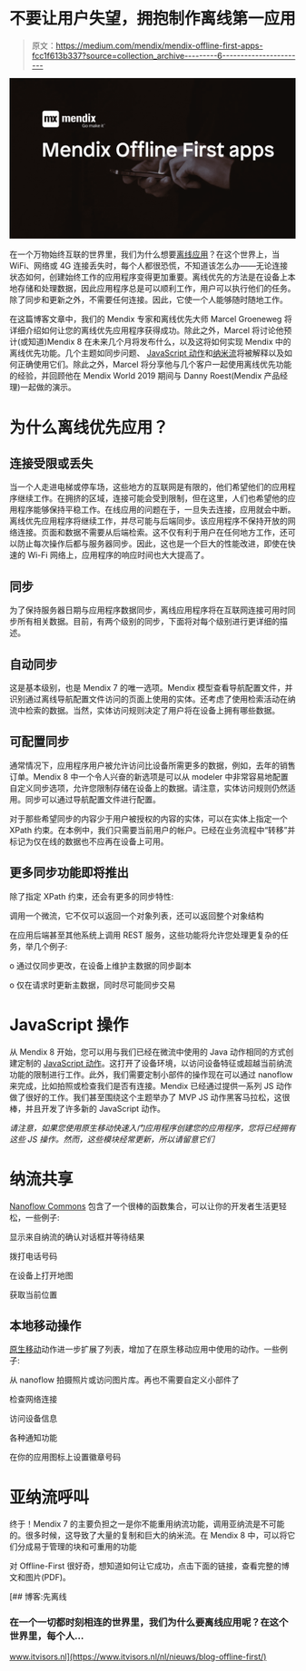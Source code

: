 # 不要让用户失望，拥抱制作离线第一应用

> 原文：<https://medium.com/mendix/mendix-offline-first-apps-fcc1f613b337?source=collection_archive---------6----------------------->

![](img/ae2be58e8abb5d57cc888190cfc5dfee.png)

在一个万物始终互联的世界里，我们为什么想要[离线应用](https://bit.ly/34KUW9y)？在这个世界上，当 WiFi、网络或 4G 连接丢失时，每个人都很恐慌，不知道该怎么办——无论连接状态如何，创建始终工作的应用程序变得更加重要。离线优先的方法是在设备上本地存储和处理数据，因此应用程序总是可以顺利工作，用户可以执行他们的任务。除了同步和更新之外，不需要任何连接。因此，它使一个人能够随时随地工作。

在这篇博客文章中，我们的 Mendix 专家和离线优先大师 Marcel Groeneweg 将详细介绍如何让您的离线优先应用程序获得成功。除此之外，Marcel 将讨论他预计(或知道)Mendix 8 在未来几个月将发布什么，以及这将如何实现 Mendix 中的离线优先功能。几个主题如同步问题、 [JavaScript 动作](https://bit.ly/3bn6zGA)和[纳米流](https://bit.ly/2xFi8Kv)将被解释以及如何正确使用它们。除此之外，Marcel 将分享他与几个客户一起使用离线优先功能的经验，并回顾他在 Mendix World 2019 期间与 Danny Roest(Mendix 产品经理)一起做的演示。

# 为什么离线优先应用？

## 连接受限或丢失

当一个人走进电梯或停车场，这些地方的互联网是有限的，他们希望他们的应用程序继续工作。在拥挤的区域，连接可能会受到限制，但在这里，人们也希望他的应用程序能够保持平稳工作。在线应用的问题在于，一旦失去连接，应用就会中断。离线优先应用程序将继续工作，并尽可能与后端同步。该应用程序不保持开放的网络连接。页面和数据不需要从后端检索。这不仅有利于用户在任何地方工作，还可以防止每次操作后都与服务器同步。因此，这也是一个巨大的性能改进，即使在快速的 Wi-Fi 网络上，应用程序的响应时间也大大提高了。

## 同步

为了保持服务器日期与应用程序数据同步，离线应用程序将在互联网连接可用时同步所有相关数据。目前，有两个级别的同步，下面将对每个级别进行更详细的描述。

## 自动同步

这是基本级别，也是 Mendix 7 的唯一选项。Mendix 模型查看导航配置文件，并识别通过离线导航配置文件访问的页面上使用的实体。还考虑了使用检索活动在纳流中检索的数据。当然，实体访问规则决定了用户将在设备上拥有哪些数据。

## 可配置同步

通常情况下，应用程序用户被允许访问比设备所需更多的数据，例如，去年的销售订单。Mendix 8 中一个令人兴奋的新选项是可以从 modeler 中非常容易地配置自定义同步选项，允许您限制存储在设备上的数据。请注意，实体访问规则仍然适用。同步可以通过导航配置文件进行配置。

对于那些希望同步的内容少于用户被授权的内容的实体，可以在实体上指定一个 XPath 约束。在本例中，我们只需要当前用户的帐户。已经在业务流程中“转移”并标记为仅在线的数据也不应再在设备上可用。

## 更多同步功能即将推出

除了指定 XPath 约束，还会有更多的同步特性:

调用一个微流，它不仅可以返回一个对象列表，还可以返回整个对象结构

在应用后端甚至其他系统上调用 REST 服务，这些功能将允许您处理更复杂的任务，举几个例子:

o 通过仅同步更改，在设备上维护主数据的同步副本

o 仅在请求时更新主数据，同时尽可能同步交易

# JavaScript 操作

从 Mendix 8 开始，您可以用与我们已经在微流中使用的 Java 动作相同的方式创建定制的 [JavaScript 动作](https://bit.ly/3bn6zGA)。这打开了设备环境，以访问设备特征或超越当前纳流功能的限制进行工作。此外，我们需要定制小部件的操作现在可以通过 nanoflow 来完成，比如拍照或检查我们是否有连接。Mendix 已经通过提供一系列 JS 动作做了很好的工作。我们甚至围绕这个主题举办了 MVP JS 动作黑客马拉松，这很棒，并且开发了许多新的 JavaScript 动作。

*请注意，如果您使用原生移动快速入门应用程序创建您的应用程序，您将已经拥有这些 JS 操作。然而，这些模块经常更新，所以请留意它们*

# 纳流共享

[Nanoflow Commons](https://bit.ly/3ewRsMo) 包含了一个很棒的函数集合，可以让你的开发者生活更轻松，一些例子:

显示来自纳流的确认对话框并等待结果

拨打电话号码

在设备上打开地图

获取当前位置

## 本地移动操作

[原生移动](https://bit.ly/2zbH90p)动作进一步扩展了列表，增加了在原生移动应用中使用的动作。一些例子:

从 nanoflow 拍摄照片或访问图片库。再也不需要自定义小部件了

检查网络连接

访问设备信息

各种通知功能

在你的应用图标上设置徽章号码

# 亚纳流呼叫

终于！Mendix 7 的主要负担之一是你不能重用纳流功能，调用亚纳流是不可能的。很多时候，这导致了大量的复制和巨大的纳米流。在 Mendix 8 中，可以将它们分成易于管理的块和可重用的功能

对 Offline-First 很好奇，想知道如何让它成功，点击下面的链接，查看完整的博文和图片(PDF)。

[](https://www.itvisors.nl/nl/nieuws/blog-offline-first/) [## 博客:先离线

### 在一个一切都时刻相连的世界里，我们为什么要离线应用呢？在这个世界里，每个人…

www.itvisors.nl](https://www.itvisors.nl/nl/nieuws/blog-offline-first/)